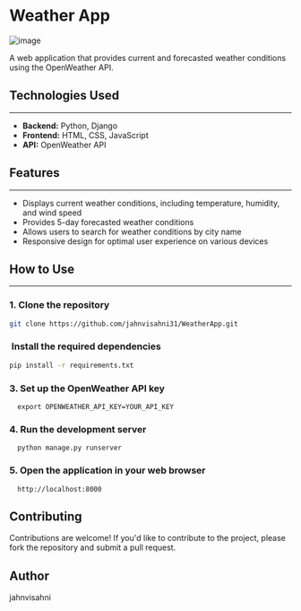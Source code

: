 # Weather App

![image](https://github.com/user-attachments/assets/0bb355a1-6b72-4477-b118-8876f61d2682)

A web application that provides current and forecasted weather conditions using the OpenWeather API.

## Technologies Used
--------------------

* **Backend:** Python, Django
* **Frontend:** HTML, CSS, JavaScript
* **API:** OpenWeather API

## Features
------------

* Displays current weather conditions, including temperature, humidity, and wind speed
* Provides 5-day forecasted weather conditions
* Allows users to search for weather conditions by city name
* Responsive design for optimal user experience on various devices

## How to Use
--------------

### 1. Clone the repository
```bash
git clone https://github.com/jahnvisahni31/WeatherApp.git
```
###  Install the required dependencies

``` bash
pip install -r requirements.txt
```

### 3\. Set up the OpenWeather API key

`   export OPENWEATHER_API_KEY=YOUR_API_KEY   `

### 4\. Run the development server

`   python manage.py runserver   `

### 5\. Open the application in your web browser

`   http://localhost:8000   `

Contributing
------------
Contributions are welcome! If you'd like to contribute to the project, please fork the repository and submit a pull request.

Author
------
jahnvisahni
